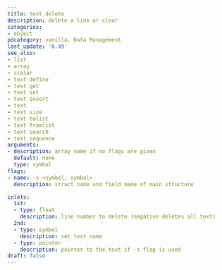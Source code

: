 ```yaml
---
title: text delete
description: delete a line or clear
categories:
- object
pdcategory: vanilla, Data Management
last_update: '0.49'
see_also:
- list
- array
- scalar
- text define
- text get
- text set
- text insert
- text
- text size
- text tolist
- text fromlist
- text search
- text sequence
arguments:
- description: array name if no flags are given 
  default: none
  type: symbol
flags:
- name: -s <symbol, symbol>
  description: struct name and field name of main structure

inlets:
  1st:
  - type: float
    description: line number to delete (negative deletes all text)
  2nd:
  - type: symbol
    description: set text name
  - type: pointer
    description: pointer to the text if -s flag is used
draft: false
---
```

